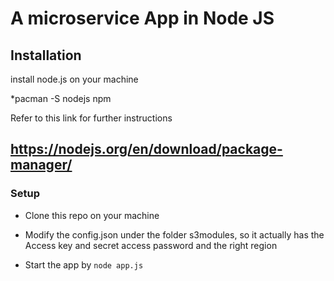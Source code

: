 # A microservice App in Node JS #

## Installation ##

install node.js on your machine  

*pacman -S nodejs npm 

Refer to this link for further instructions

https://nodejs.org/en/download/package-manager/
----

### Setup ###
* Clone this repo on your machine

* Modify the config.json under the folder s3modules, so it actually has the Access key and secret access password 
  and the right region
  
* Start the app by `node app.js`

